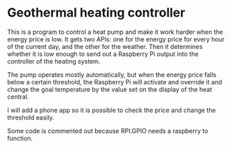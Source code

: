 # Geothermal heating controller



This is a program to control a heat pump and make it work harder when the energy price is low.
It gets two APIs: one for the energy price for every hour of the current day,
and the other for the weather.
Then it determines whether it is low enough to send out a Raspberry Pi output
into the controller of the heating system.


The pump operates mostly automatically, but when the energy price falls below a certain threshold, the Raspberry Pi will activate and
override it and change the goal temperature by the value set on the display of the heat central.


I will add a phone app so it is possible to check the price and change the threshold easily.


Some code is commented out because RPI.GPIO needs a raspberry to function.

